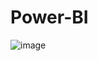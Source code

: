 # Power-BI
![image](https://github.com/aaadii02/Power-BI/assets/143644842/21ec6147-0c1a-41cc-a364-dc4e899a3f8c)

